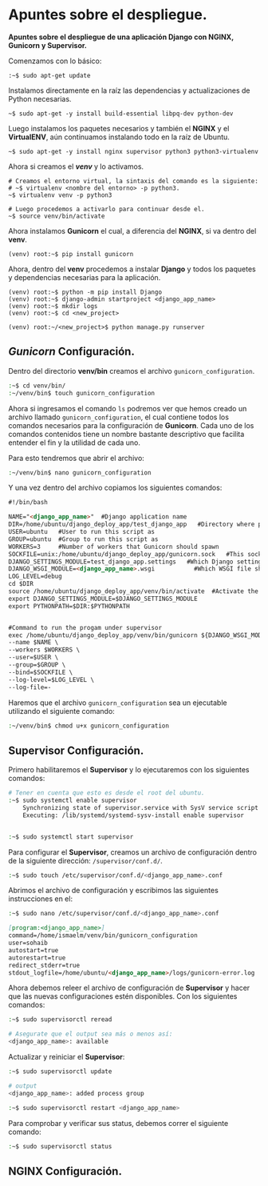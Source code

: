 # Apuntes sobre el despliegue.

__Apuntes sobre el despliegue de una aplicación Django con NGINX, Gunicorn y Supervisor.__



Comenzamos con lo básico:

```shell
:~$ sudo apt-get update
```

Instalamos directamente en la raíz las dependencias y actualizaciones de Python necesarias.

``` shell
~$ sudo apt-get -y install build-essential libpq-dev python-dev
```

Luego instalamos los paquetes necesarios y también el __NGINX__ y el __VirtualENV__, aún continuamos instalando todo en la raíz de Ubuntu.

```shell
~$ sudo apt-get -y install nginx supervisor python3 python3-virtualenv
```

Ahora si creamos el ___venv___ y lo activamos.

```shell
# Creamos el entorno virtual, la sintaxis del comando es la siguiente:
# ~$ virtualenv <nombre del entorno> -p python3.
~$ virtualenv venv -p python3

# Luego procedemos a activarlo para continuar desde el.
~$ source venv/bin/activate
```

Ahora instalamos __Gunicorn__ el cual, a diferencia del __NGINX__, si va dentro del __venv__.

```shell
(venv) root:~$ pip install gunicorn
```

Ahora, dentro del __venv__ procedemos a instalar __Django__ y todos los paquetes y dependencias necesarias para la aplicación.

```shell
(venv) root:~$ python -m pip install Django
(venv) root:~$ django-admin startproject <django_app_name>
(venv) root:~$ mkdir logs
(venv) root:~$ cd <new_project>

(venv) root:~/<new_project>$ python manage.py runserver
```



## ___Gunicorn___ Configuración.

Dentro del directorio __venv/bin__ creamos el archivo `gunicorn_configuration`.

```sh
:~$ cd venv/bin/
:~/venv/bin$ touch gunicorn_configuration
```

Ahora si ingresamos el comando `ls` podremos ver que hemos creado un archivo llamado `gunicorn_configuration`, el cual contiene todos los comandos necesarios para la configuración de __Gunicorn__. Cada uno de los comandos contenidos tiene un nombre bastante descriptivo que facilita entender el fin y la utilidad de cada uno.

Para esto tendremos que abrir el archivo:

```sh
:~/venv/bin$ nano gunicorn_configuration
```

Y una vez dentro del archivo copiamos los siguientes comandos:

```markdown
#!/bin/bash

NAME="<django_app_name>"  #Django application name
DIR=/home/ubuntu/django_deploy_app/test_django_app   #Directory where project is located
USER=ubuntu   #User to run this script as
GROUP=ubuntu  #Group to run this script as
WORKERS=3     #Number of workers that Gunicorn should spawn
SOCKFILE=unix:/home/ubuntu/django_deploy_app/gunicorn.sock   #This socket file will communicate with Nginx 
DJANGO_SETTINGS_MODULE=test_django_app.settings   #Which Django setting file should use
DJANGO_WSGI_MODULE=<django_app_name>.wsgi           #Which WSGI file should use
LOG_LEVEL=debug
cd $DIR
source /home/ubuntu/django_deploy_app/venv/bin/activate  #Activate the virtual environment
export DJANGO_SETTINGS_MODULE=$DJANGO_SETTINGS_MODULE
export PYTHONPATH=$DIR:$PYTHONPATH


#Command to run the progam under supervisor
exec /home/ubuntu/django_deploy_app/venv/bin/gunicorn ${DJANGO_WSGI_MODULE}:application \
--name $NAME \
--workers $WORKERS \
--user=$USER \
--group=$GROUP \
--bind=$SOCKFILE \
--log-level=$LOG_LEVEL \
--log-file=-
```

Haremos que el archivo `gunicorn_configuration` sea un ejecutable utilizando el siguiente comando:

```sh
:~/venv/bin$ chmod u+x gunicorn_configuration
```



## Supervisor Configuración.

Primero habilitaremos el __Supervisor__ y lo ejecutaremos con los siguientes comandos:

```sh
# Tener en cuenta que esto es desde el root del ubuntu.
:~$ sudo systemctl enable supervisor
	Synchronizing state of supervisor.service with SysV service script with /lib/systemd/systemd-sysv-install.
	Executing: /lib/systemd/systemd-sysv-install enable supervisor


:~$ sudo systemctl start supervisor
```

Para configurar el __Supervisor__, creamos un archivo de configuración dentro de la siguiente dirección: `/supervisor/conf.d/`.

```sh
:~$ sudo touch /etc/supervisor/conf.d/<django_app_name>.conf
```

Abrimos el archivo de configuración y escribimos las siguientes instrucciones en el:

```sh
:~$ sudo nano /etc/supervisor/conf.d/<django_app_name>.conf
```

```markdown
[program:<django_app_name>]
command=/home/ismaelm/venv/bin/gunicorn_configuration
user=sohaib
autostart=true
autorestart=true
redirect_stderr=true
stdout_logfile=/home/ubuntu/<django_app_name>/logs/gunicorn-error.log
```

Ahora debemos releer el archivo de configuración de __Supervisor__ y hacer que las nuevas configuraciones estén disponibles. Con los siguientes comandos:

```sh
:~$ sudo supervisorctl reread

# Asegurate que el output sea más o menos así:
<django_app_name>: available
```

Actualizar y reiniciar el __Supervisor__:

```sh
:~$ sudo supervisorctl update

# output
<django_app_name>: added process group

:~$ sudo supervisorctl restart <django_app_name>
```

Para comprobar y verificar sus status, debemos correr el siguiente comando:

```sh
:~$ sudo supervisorctl status
```



## NGINX Configuración.

